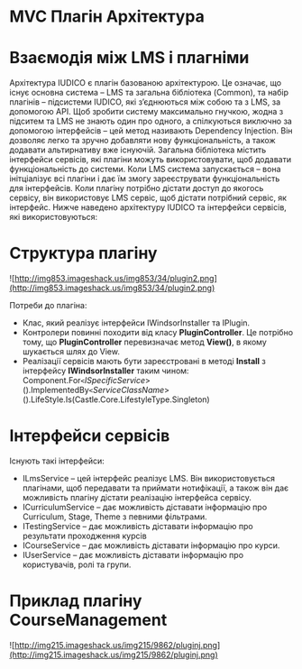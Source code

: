 # MVC Плагін Архітектура #

# Взаємодія між LMS і плагніми #

Архітектура IUDICO є плагін базованою архітектурою. Це означає, що існує основна система – LMS та загальна бібліотека (Common), та набір плагінів – підсистеми IUDICO, які з’єднюються між собою та з LMS, за допомогою АРІ. Щоб зробити систему максимально гнучкою, жодна з підситем та LMS не знають один про одного, а спілкуються виключно за допомогою інтерфейсів – цей метод називають Dependency Injection. Він дозволяє легко та зручно добавляти нову функціональність, а також додавати альтирнативу вже існуючій. Загальна бібліотека містить інтерфейси сервісів, які плагіни можуть використовувати, щоб додавати функціональність до системи. Коли LMS система запускається – вона інітціалізує всі плагіни і дає їм змогу зареєструвати функціональність для інтерфейсів. Коли плагіну потрібно дістати доступ до якогось сервісу, він використовує LMS сервіс, щоб дістати потрібний сервіс, як інтерфейс. Нижче наведено архітектуру IUDICO та інтерфейси сервісів, які використовуються:


# Структура плагіну #

![http://img853.imageshack.us/img853/34/plugin2.png](http://img853.imageshack.us/img853/34/plugin2.png)

Потреби до плагіна:
  * Клас, який реалізує інтерфейси IWindsorInstaller та IPlugin.
  * Контролери повинні походити від класу **PluginController**. Це потрібно тому, що **PluginController** перевизначає метод **View()**, в якому шукається шлях до View.
  * Реалізації сервісів мають бути зареєстровані в методі **Install** з інтерфейсу **IWindsorInstaller** таким чином: Component.For`<`_ISpecificService_>().ImplementedBy`<`_ServiceClassName_>().LifeStyle.Is(Castle.Core.LifestyleType.Singleton)

# Інтерфейси сервісів #

Існують такі інтерфейси:
  * ILmsService – цей інтерфейс реалізує LMS. Він використовується плагінами, щоб передавати та приймати нотифікації, а також він дає можливість плагіну дістати реалізацію інтерфейса сервісу.
  * ICurriculumService – дає можливість діставати інформацію про Curriculum, Stage, Theme з певними фільтрами.
  * ITestingService – дає можливість діставати інформацію про результати проходження курсів
  * ICourseService – дає можливість діставати інформацію про курси.
  * IUserService – дає можливість діставати інформацію про користувачів, ролі та групи.

# Приклад плагіну CourseManagement #

![http://img215.imageshack.us/img215/9862/pluginj.png](http://img215.imageshack.us/img215/9862/pluginj.png)